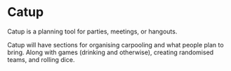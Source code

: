 # Catup
Catup is a planning tool for parties, meetings, or hangouts.

Catup will have sections for organising carpooling and what people plan to bring. Along with games (drinking and otherwise), creating randomised teams, and rolling dice.